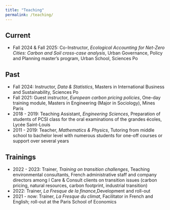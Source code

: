 ```yaml
---
title: "Teaching"
permalink: /teaching/
---
```


## Current
- Fall 2024 & Fall 2025: Co-Instructor, _Ecological Accounting for Net-Zero Cities: Carbon and Soil cross-case analysis_, Urban Governance, Policy and Planning master’s program, Urban School, Sciences Po

## Past
- Fall 2024: Instructor, _Data & Statistics_, Masters in International Business and Sustainability, Sciences Po
- Fall 2021: Guest instructor, _European carbon pricing policies_, One-day training module, Masters in Engineering (Major in Sociology), Mines Paris
- 2018 - 2019: Teaching Assistant, _Engineering Sciences_, Preparation of students of PCSI class for the oral examinations of the grandes écoles, Lycée Saint-Louis
- 2011 - 2019: Teacher, _Mathematics & Physics_, Tutoring from middle school to bachelor level with numerous students for one-off courses or support over several years

## Trainings
- 2022 - 2023: Trainer, _Training on transition challenges_, Teaching environmental consultants, French administrative staff and company directors among I Care & Consult clients on transition issues (carbon pricing, natural resources, carbon footprint, industrial transition)
- 2022: Trainer, _La Fresque de la finance_,Development and roll-out
- 2021 - now: Trainer, _La Fresque du climat_, Facilitator in French and English; roll-out at the Paris School of Economics
